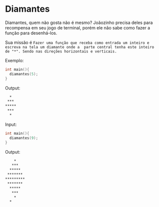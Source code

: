 # Diamantes

Diamantes, quem não gosta não é mesmo? Joãozinho precisa deles para recompensa em seu jogo
  de terminal, porém ele não sabe como fazer a função para desenhá-los.

Sua missão é 
``Fazer uma função que receba como entrada um inteiro e escreva na tela um diamante onde a 
parte central tenha este inteiro de "*". Sendo nas direções horizontais e verticais.``

Exemplo:
```c
int main(){
  diamantes(5);
}
```

Output:
```bash
  *
 ***
*****
 ***
  *
```
Input:
```c
int main(){
  diamantes(9);
}
```

Output:
```bash
    *
   ***
  *****
 *******
*********
 *******
  *****
   ***
    *
  *
```
